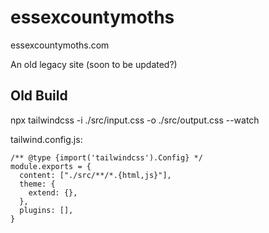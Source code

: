 # essexcountymoths
essexcountymoths.com

An old legacy site (soon to be updated?)

## Old Build

npx tailwindcss -i ./src/input.css -o ./src/output.css --watch

tailwind.config.js:

```
/** @type {import('tailwindcss').Config} */
module.exports = {
  content: ["./src/**/*.{html,js}"],
  theme: {
    extend: {},
  },
  plugins: [],
}
```
